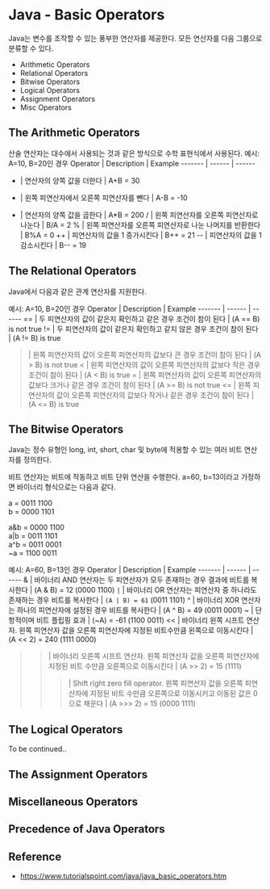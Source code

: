 # Java - Basic Operators
Java는 변수를 조작할 수 있는 풍부한 연산자를 제공한다. 모든 연산자를 다음 그룹으로 분류할 수 있다.
* Arithmetic Operators
* Relational Operators
* Bitwise Operators
* Logical Operators
* Assignment Operators
* Misc Operators

## The Arithmetic Operators
산술 연산자는 대수에서 사용되는 것과 같은 방식으로 수학 표현식에서 사용된다.
예시: A=10, B=20인 경우
Operator | Description | Example
------- | ------ | ------
+ | 연산자의 양쪽 값을 더한다 | A+B = 30
- | 왼쪽 피연산자에서 오른쪽 피연산자를 뺀다 | A-B = -10
* | 연산자의 양쪽 값을 곱한다 | A*B = 200
/ | 왼쪽 피연산자를 오른쪽 피연산자로 나눈다 | B/A = 2
% | 왼쪽 피연산자를 오른쪽 피연산자로 나눈 나머지를 반환한다 | B%A = 0
++ | 피연산자의 값을 1 증가시킨다 | B++ = 21
-- | 피연산자의 값을 1 감소시킨다 | B-- = 19 

## The Relational Operators
Java에서 다음과 같은 관계 연산자를 지원한다.

예시: A=10, B=20인 경우
Operator | Description | Example
------- | ------ | ------
== | 두 피연산자의 값이 같은지 확인하고 같은 경우 조건이 참이 된다 | (A == B) is not true
!= | 두 피연산자의 값이 같은지 확인하고 같지 않은 경우 조건이 참이 된다 | (A != B) is true
> | 왼쪽 피연산자의 값이 오른쪽 피연산자의 값보다 큰 경우 조건이 참이 된다 | (A > B) is not true
< | 왼쪽 피연산자의 값이 오른쪽 피연산자의 값보다 작은 경우 조건이 참이 된다 | (A < B) is true
>= | 왼쪽 피연산자의 값이 오른쪽 피연산자의 값보다 크거나 같은 경우 조건이 참이 된다 | (A >= B) is not true
<= | 왼쪽 피연산자의 값이 오른쪽 피연산자의 값보다 작거나 같은 경우 조건이 참이 된다 | (A <= B) is true

## The Bitwise Operators
Java는 정수 유형인 long, int, short, char 및 byte에 적용할 수 있는 여러 비트 연산자를 정의한다.

비트 연산자는 비트에 작동하고 비트 단위 연산을 수행한다. a=60, b=13이라고 가정하면 바이너리 형식으로는 다음과 같다.

a = 0011 1100  
b = 0000 1101

a&b = 0000 1100  
a|b = 0011 1101  
a^b = 0011 0001  
~a = 1100 0011  

예시: A=60, B=13인 경우
Operator | Description | Example
------- | ------ | ------
& | 바이너리 AND 연산자는 두 피연산자가 모두 존재하는 경우 결과에 비트를 복사한다 | (A & B) = 12 (0000 1100)
`|` | 바이너리 OR 연산자는 피연산자 중 하나라도 존재하는 경우 비트를 복사한다 | `(A | B) = 61` (0011 1101)
^ | 바이너리 XOR 연산자는 하나의 피연산자에 설정된 경우 비트를 복사한다 | (A ^ B) = 49 (0011 0001)
~ | 단항적이며 비트 플립핑 효과 | (~A) = -61 (1100 0011)
<< | 바이너리 왼쪽 시프트 연산자. 왼쪽 피연산자 값을 오른쪽 피연산자에 지정된 비트수만큼 왼쪽으로 이동시킨다 | (A << 2) = 240 (1111 0000)
>> | 바이너리 오른쪽 시프트 연산자. 왼쪽 피연산자 값을 오른쪽 피연산자에 지정된 비트 수만큼 오른쪽으로 이동시킨다 | (A >> 2) = 15 (1111)
>>> | Shift right zero fill operator. 왼쪽 피연산자 값을 오른쪽 피연산자에 지정된 비트 수만큼 오른쪽으로 이동시키고 이동된 값은 0으로 채운다 | (A >>> 2) = 15 (0000 1111)

## The Logical Operators
To be continued..

## The Assignment Operators


## Miscellaneous Operators


## Precedence of Java Operators




## Reference
* https://www.tutorialspoint.com/java/java_basic_operators.htm
